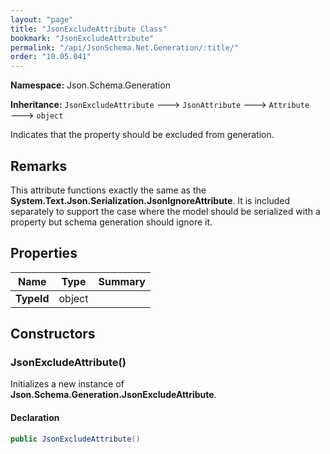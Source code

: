 ```yaml
---
layout: "page"
title: "JsonExcludeAttribute Class"
bookmark: "JsonExcludeAttribute"
permalink: "/api/JsonSchema.Net.Generation/:title/"
order: "10.05.041"
---
```

**Namespace:** Json.Schema.Generation

**Inheritance:**
`JsonExcludeAttribute`
 🡒 
`JsonAttribute`
 🡒 
`Attribute`
 🡒 
`object`

Indicates that the property should be excluded from generation.

## Remarks

This attribute functions exactly the same as the **System.Text.Json.Serialization.JsonIgnoreAttribute**.  It
is included separately to support the case where the model should be serialized with
a property but schema generation should ignore it.

## Properties

| Name | Type | Summary |
|---|---|---|
| **TypeId** | object |  |

## Constructors

### JsonExcludeAttribute()

Initializes a new instance of **Json.Schema.Generation.JsonExcludeAttribute**.

#### Declaration

```c#
public JsonExcludeAttribute()
```


